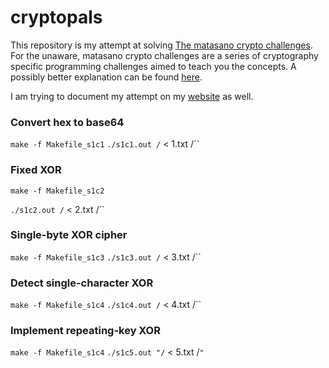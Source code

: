 # cryptopals

This repository is my attempt at solving [The matasano crypto challenges](http://cryptopals.com/). 
For the unaware, matasano crypto challenges are a series of cryptography specific programming 
challenges aimed to teach you the concepts. A possibly better explanation can be found 
[here](https://blog.pinboard.in/2013/04/the_matasano_crypto_challenges/).

I am trying to document my attempt on my [website](theshybulb.com) as well.

### Convert hex to base64
`make -f Makefile_s1c1`
`./s1c1.out /` < 1.txt /``

### Fixed XOR
`make -f Makefile_s1c2`

`./s1c2.out /` < 2.txt /``

### Single-byte XOR cipher
`make -f Makefile_s1c3`
`./s1c3.out /` < 3.txt /``


### Detect single-character XOR
`make -f Makefile_s1c4`
`./s1c4.out /` < 4.txt /``

### Implement repeating-key XOR
`make -f Makefile_s1c4`
`./s1c5.out "/` < 5.txt /`"`

